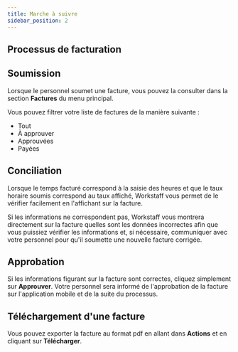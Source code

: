 ```yaml
---
title: Marche à suivre
sidebar_position: 2
---
```


## Processus de facturation

## Soumission

Lorsque le personnel soumet une facture, vous pouvez la consulter dans la section **Factures** du menu principal.

Vous pouvez filtrer votre liste de factures de la manière suivante :
- Tout
- À approuver
- Approuvées
- Payées

## Conciliation

Lorsque le temps facturé correspond à la saisie des heures et que le taux horaire soumis correspond au taux affiché, Workstaff vous permet de le vérifier facilement en l'affichant sur la facture.

Si les informations ne correspondent pas, Workstaff vous montrera directement sur la facture quelles sont les données incorrectes afin que vous puissiez vérifier les informations et, si nécessaire, communiquer avec votre personnel pour qu'il soumette une nouvelle facture corrigée.

## Approbation

Si les informations figurant sur la facture sont correctes, cliquez simplement sur **Approuver**. Votre personnel sera informé de l'approbation de la facture sur l'application mobile et de la suite du processus.

## Téléchargement d'une facture

Vous pouvez exporter la facture au format pdf en allant dans **Actions** et en cliquant sur **Télécharger**.
